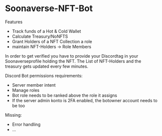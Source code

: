 # Soonaverse-NFT-Bot

Features
* Track funds of a Hot & Cold Wallet
* Calculate Treasury/NoNFTS
* Grant Holders of a NFT Collection a role
* maintain NFT-Holders -> Role Members

In order to get verified you have to provide your Discordtag in your Soonaverseprofile holding the NFT.
The List of NFT-Holders and the treasury gets updated every few minutes.

Discord Bot permissions requirements:
* Server member intent
* Manage roles
* Bot role needs to be ranked above the role it assigns
* If the server admin konto is 2FA enabled, the botowner account needs to be too

Missing:
* Error handling
* ...
